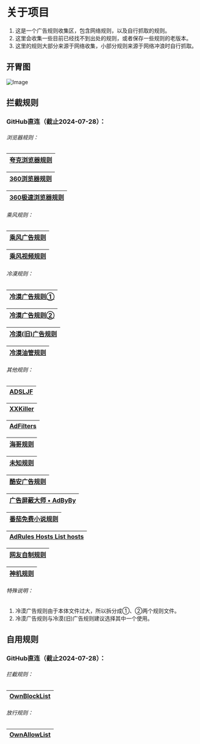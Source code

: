 # 关于项目
1. 这是一个广告规则收集区，包含网络规则，以及自行抓取的规则。
2. 这里会收集一些目前已经找不到出处的规则，或者保存一些规则的老版本。
3. 这里的规则大部分来源于网络收集，小部分规则来源于网络冲浪时自行抓取。


## 开胃图
![Image](https://raw.githubusercontent.com/Kuroba-Sayuki/MoMoimg/main/MoMo/202211201015854.jpg)


## 拦截规则
### GitHub直连（截止2024-07-28）：

###### 浏览器规则：

|[夸克浏览器规则](https://raw.githubusercontent.com/Kuroba-Sayuki/AdBlock/main/Rules/QuarkRules.txt)|
|--|

|[360浏览器规则](https://raw.githubusercontent.com/Kuroba-Sayuki/AdBlock/main/Rules/360Rules.txt)|
|--|

|[360极速浏览器规则](https://raw.githubusercontent.com/Kuroba-Sayuki/AdBlock/main/Rules/360SpeedBrowserRules.txt)|
|--|

###### 乘风规则：																											

|[乘风广告规则](https://raw.githubusercontent.com/Kuroba-Sayuki/AdBlock/main/Rules/CfGgRules.txt)|
|--|

|[乘风视频规则](https://raw.githubusercontent.com/Kuroba-Sayuki/AdBlock/main/Rules/CfSpRules.txt)|
|--|

###### 冷漠规则：

|[冷漠广告规则①](https://raw.githubusercontent.com/Kuroba-Sayuki/AdBlock/main/Rules/IndifferentRulesPort01.txt)|	
|--|

|[冷漠广告规则②](https://raw.githubusercontent.com/Kuroba-Sayuki/AdBlock/main/Rules/IndifferentRulesPort02.txt)|
|--|

|[冷漠(旧)广告规则](https://raw.githubusercontent.com/Kuroba-Sayuki/AdBlock/main/Rules/TrLiRules.txt)|
|--|

|[冷漠油管规则](https://raw.githubusercontent.com/Kuroba-Sayuki/AdBlock/main/Rules/IndifferentYouTubeRules.txt)|
|--|

###### 其他规则：

|[ADSLJF](https://raw.githubusercontent.com/Kuroba-Sayuki/AdBlock/main/Rules/ADSLJFRules.txt)|
|--|

|[XXKiller](https://raw.githubusercontent.com/Kuroba-Sayuki/AdBlock/main/Rules/XXKillerMerge.txt)|
|--|

|[AdFilters](https://raw.githubusercontent.com/Kuroba-Sayuki/AdBlock/main/Rules/AdFiltersRules.txt)|
|--|

|[海哥规则](https://raw.githubusercontent.com/Kuroba-Sayuki/AdBlock/main/Rules/OceanMerge.txt)|
|--|

|[未知规则](https://raw.githubusercontent.com/Kuroba-Sayuki/AdBlock/main/Rules/WzRules.txt)|
|--|

|[酷安广告规则](https://raw.githubusercontent.com/Kuroba-Sayuki/AdBlock/main/Rules/CoolapkRules.txt)|
|--|

|[广告屏蔽大师 • AdByBy](https://raw.githubusercontent.com/Kuroba-Sayuki/AdBlock/main/Rules/AdbybyRules.txt)|
|--|

|[番茄免费小说规则](https://raw.githubusercontent.com/Kuroba-Sayuki/AdBlock/main/Rules/TomatoNovelRules.txt)|
|--|

|[AdRules Hosts List hosts](https://raw.githubusercontent.com/Kuroba-Sayuki/AdBlock/main/Rules/AdRulesListHosts.txt)|
|--|

|[网友自制规则](https://raw.githubusercontent.com/Kuroba-Sayuki/AdBlock/main/Rules/NetizensRules.txt)|
|--|

|[神机规则](https://raw.githubusercontent.com/Kuroba-Sayuki/AdBlock/main/Rules/DivineMachineRules.txt)|
|--|

###### 特殊说明：
1. 冷漠广告规则由于本体文件过大，所以拆分成①、②两个规则文件。
2. 冷漠广告规则与冷漠(旧)广告规则建议选择其中一个使用。


## 自用规则
### GitHub直连（截止2024-07-28）：

###### 拦截规则：

|[OwnBlockList](https://raw.githubusercontent.com/Kuroba-Sayuki/AdBlock/main/Rules/MyRules/OwnBlockList.txt)|
|--|

###### 放行规则：

|[OwnAllowList](https://raw.githubusercontent.com/Kuroba-Sayuki/AdBlock/main/Rules/MyRules/OwnAllowList.txt)|
|--|

